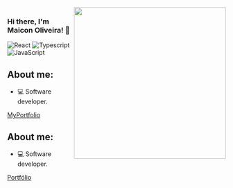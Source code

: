 <img align="right" src="https://agencefl.com/wp-content/uploads/2020/05/creation-site-internet-perpignan-1.png" height="350"/>

### Hi there, I'm Maicon Oliveira! 👋

![React](https://img.shields.io/badge/-ReactJs-61DAFB?logo=react&logoColor=white&style=for-the-badge)
![Typescript](https://shields.io/badge/TypeScript-3178C6?logo=TypeScript&logoColor=FFF&style=flat-square)
![JavaScript](https://img.shields.io/badge/JavaScript-323330?style=for-the-badge&logo=javascript&logoColor=F7DF1E)

## About me:
- 💻 Software developer.

[MyPortfolio](https://maiconoliveira.vercel.app)
## About me:
- 💻 Software developer.

[Portfólio](https://maiconoliveira.vercel.app)

